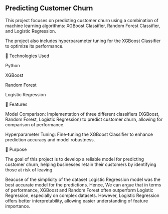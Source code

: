 ## Predicting Customer Churn

This project focuses on predicting customer churn using a combination of machine learning algorithms: XGBoost Classifier, Random Forest Classifier, and Logistic Regression. 

The project also includes hyperparameter tuning for the XGBoost Classifier to optimize its performance.

🔧 Technologies Used

Python

XGBoost

Random Forest

Logistic Regression


🌟 Features

Model Comparison: Implementation of three different classifiers (XGBoost, Random Forest, Logistic Regression) to predict customer churn, allowing for comparison of performance.

Hyperparameter Tuning: Fine-tuning the XGBoost Classifier to enhance prediction accuracy and model robustness.


🎯 Purpose

The goal of this project is to develop a reliable model for predicting customer churn, helping businesses retain their customers by identifying those at risk of leaving.

Beacuse of the simplicity of the dataset Logistic Regression model was the best accurate model for the predictions. Hence, We can argue that in terms of performance, XGBoost and Random Forest often outperform Logistic Regression, especially on complex datasets. However, Logistic Regression offers better interpretability, allowing easier understanding of feature importance.
